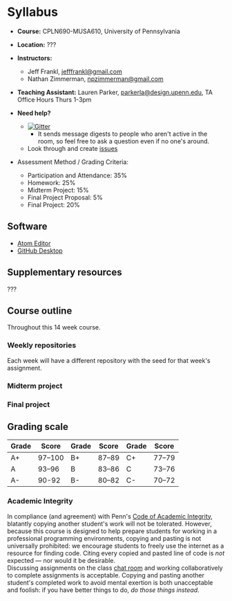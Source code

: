 # Syllabus

* **Course:** CPLN690-MUSA610, University of Pennsylvania
* **Location:** ???
* **Instructors:**
   * Jeff Frankl, [jefffrankl@gmail.com](mailto:jefffrankl@gmail.com)
   * Nathan Zimmerman, [npzimmerman@gmail.com](mailto:npzimmerman@gmail.com)
* **Teaching Assistant:** Lauren Parker, [parkerla@design.upenn.edu](mailto:parkerla@design.upenn.edu), TA Office Hours Thurs 1-3pm
* **Need help?**
   * [![Gitter](https://badges.gitter.im/CPLN690-MUSA610/syllabus.svg)](https://gitter.im/CPLN690-MUSA610/syllabus?utm_source=badge&utm_medium=badge&utm_campaign=pr-badge)
        * It sends message digests to people who aren't active in the room, so feel free to ask a question even if no one's around.
   * Look through and create [issues](https://github.com/CPLN690-MUSA610/syllabus/issues)

* Assessment Method / Grading Criteria:
   * Participation and Attendance: 35%
   * Homework: 25%
   * Midterm Project: 15% 
   * Final Project Proposal: 5%
   * Final Project:  20%

## Software
* [Atom Editor](https://atom.io/)
* [GitHub Desktop](https://desktop.github.com/)

## Supplementary resources
???

## Course outline
Throughout this 14 week course.
### Weekly repositories
Each week will have a different repository with the seed for that week's assignment.
### Midterm project
### Final project

## Grading scale
| Grade | Score  | Grade | Score | Grade | Score |
|-------|--------|-------|-------|-------|-------|
| A+    | 97–100 | B+    | 87–89 | C+    | 77–79 |
| A     | 93–96  | B     | 83–86 | C     | 73–76 |
| A-    | 90-92  | B-    | 80–82 | C-    | 70–72 |


### Academic Integrity
In compliance (and agreement) with Penn's [Code of Academic Integrity](http://www.upenn.edu/academicintegrity/ai_codeofacademicintegrity.html), blatantly copying another student's work will not be tolerated. However, because this course is designed to help prepare students for working in a professional programming environments, copying and pasting is not universally prohibited: we encourage students to freely use the internet as a resource for finding code. Citing every copied and pasted line of code is *not* expected — nor would it be desirable.  
Discussing assignments on the class [chat room](https://gitter.im/CPLN690-MUSA610/syllabus) and working collaboratively to complete assignments is acceptable. Copying and pasting another student's completed work to avoid mental exertion is both unacceptable and foolish: if you have better things to do, *do those things instead*.
